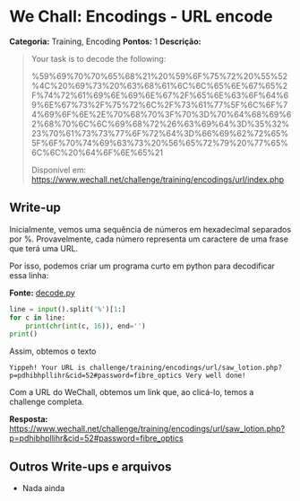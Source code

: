 # We Chall: Encodings - URL encode

**Categoria:** Training, Encoding
**Pontos:** 1
**Descrição:**

> Your task is to decode the following:
>
>%59%69%70%70%65%68%21%20%59%6F%75%72%20%55%52%4C%20%69%73%20%63%68%61%6C%6C%65%6E%67%65%2F%74%72%61%69%6E%69%6E%67%2F%65%6E%63%6F%64%69%6E%67%73%2F%75%72%6C%2F%73%61%77%5F%6C%6F%74%69%6F%6E%2E%70%68%70%3F%70%3D%70%64%68%69%62%68%70%6C%6C%69%68%72%26%63%69%64%3D%35%32%23%70%61%73%73%77%6F%72%64%3D%66%69%62%72%65%5F%6F%70%74%69%63%73%20%56%65%72%79%20%77%65%6C%6C%20%64%6F%6E%65%21
>
> Disponível em:   <https://www.wechall.net/challenge/training/encodings/url/index.php>

## Write-up
Inicialmente, vemos uma sequência de números em hexadecimal separados por %. Provavelmente, cada número representa um caractere de uma frase que terá uma URL.

Por isso, podemos criar um programa curto em python para decodificar essa linha:

**Fonte:** [decode.py](decode.py)
```python
line = input().split('%')[1:]
for c in line:
    print(chr(int(c, 16)), end='')
print()
```
Assim, obtemos o texto
```
Yippeh! Your URL is challenge/training/encodings/url/saw_lotion.php?p=pdhibhpllihr&cid=52#password=fibre_optics Very well done!
```
Com a URL do WeChall, obtemos um link que, ao clicá-lo, temos a challenge completa.

**Resposta:** <https://www.wechall.net/challenge/training/encodings/url/saw_lotion.php?p=pdhibhpllihr&cid=52#password=fibre_optics>

## Outros Write-ups e arquivos

* Nada ainda
